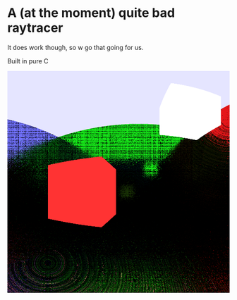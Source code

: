 # A (at the moment) quite bad raytracer
It does work though, so w go that going for us.

Built in pure C

![alt text](results/example.bmp "example image")
